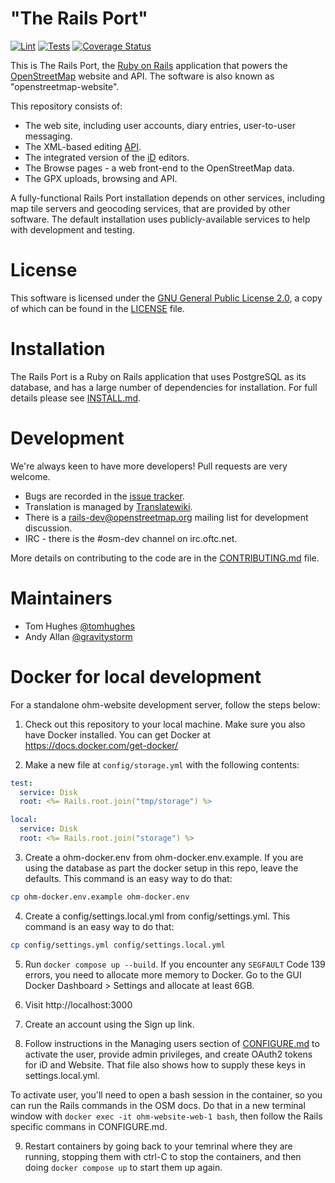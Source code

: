 # "The Rails Port"

[![Lint](https://github.com/openstreetmap/openstreetmap-website/workflows/Lint/badge.svg?branch=master&event=push)](https://github.com/openstreetmap/openstreetmap-website/actions?query=workflow%3ALint%20branch%3Amaster%20event%3Apush)
[![Tests](https://github.com/openstreetmap/openstreetmap-website/workflows/Tests/badge.svg?branch=master&event=push)](https://github.com/openstreetmap/openstreetmap-website/actions?query=workflow%3ATests%20branch%3Amaster%20event%3Apush)
[![Coverage Status](https://coveralls.io/repos/openstreetmap/openstreetmap-website/badge.svg?branch=master)](https://coveralls.io/r/openstreetmap/openstreetmap-website?branch=master)

This is The Rails Port, the [Ruby on Rails](http://rubyonrails.org/)
application that powers the [OpenStreetMap](https://www.openstreetmap.org) website and API.
The software is also known as "openstreetmap-website".

This repository consists of:

* The web site, including user accounts, diary entries, user-to-user messaging.
* The XML-based editing [API](https://wiki.openstreetmap.org/wiki/API_v0.6).
* The integrated version of the [iD](https://wiki.openstreetmap.org/wiki/ID) editors.
* The Browse pages - a web front-end to the OpenStreetMap data.
* The GPX uploads, browsing and API.

A fully-functional Rails Port installation depends on other services, including map tile
servers and geocoding services, that are provided by other software. The default installation
uses publicly-available services to help with development and testing.

# License

This software is licensed under the [GNU General Public License 2.0](https://www.gnu.org/licenses/old-licenses/gpl-2.0.txt),
a copy of which can be found in the [LICENSE](LICENSE) file.

# Installation

The Rails Port is a Ruby on Rails application that uses PostgreSQL as its database, and has a large
number of dependencies for installation. For full details please see [INSTALL.md](INSTALL.md).

# Development

We're always keen to have more developers! Pull requests are very welcome.

* Bugs are recorded in the [issue tracker](https://github.com/openstreetmap/openstreetmap-website/issues).
* Translation is managed by [Translatewiki](https://translatewiki.net/wiki/Translating:OpenStreetMap).
* There is a [rails-dev@openstreetmap.org](https://lists.openstreetmap.org/listinfo/rails-dev) mailing list for development discussion.
* IRC - there is the #osm-dev channel on irc.oftc.net.

More details on contributing to the code are in the [CONTRIBUTING.md](CONTRIBUTING.md) file.

# Maintainers

* Tom Hughes [@tomhughes](https://github.com/tomhughes/)
* Andy Allan [@gravitystorm](https://github.com/gravitystorm/)


# Docker for local development
For a standalone ohm-website development server, follow the steps below:

1. Check out this repository to your local machine. Make sure you also have Docker installed. You can get Docker at https://docs.docker.com/get-docker/

2. Make a new file at `config/storage.yml` with the following contents:
```yml
test:
  service: Disk
  root: <%= Rails.root.join("tmp/storage") %>

local:
  service: Disk
  root: <%= Rails.root.join("storage") %>
```

3. Create a ohm-docker.env from ohm-docker.env.example. If you are using the database as part the docker setup in this repo, leave the defaults. This command is an easy way to do that:
```bash
cp ohm-docker.env.example ohm-docker.env
```
4. Create a config/settings.local.yml from config/settings.yml. This command is an easy way to do that:
```bash
cp config/settings.yml config/settings.local.yml
```

5. Run `docker compose up --build`. 
If you encounter any `SEGFAULT` Code 139 errors, you need to allocate more memory to Docker. Go to the GUI Docker Dashboard > Settings and allocate at least 6GB.

6. Visit http://localhost:3000

7. Create an account using the Sign up link.

8. Follow instructions in the Managing users section of [CONFIGURE.md](https://github.com/openstreetmap/openstreetmap-website/blob/master/CONFIGURE.md#managing-users) to activate the user, provide admin privileges, and create OAuth2 tokens for iD and Website. That file also shows how to supply these keys in settings.local.yml. 

To activate user, you'll need to open a bash session in the container, so you can run the Rails commands in the OSM docs. Do that in a new terminal window with `docker exec -it ohm-website-web-1 bash`, then follow the Rails specific commans in CONFIGURE.md.

9. Restart containers by going back to your temrinal where they are running, stopping them with ctrl-C to stop the containers, and then doing `docker compose up` to start them up again.
